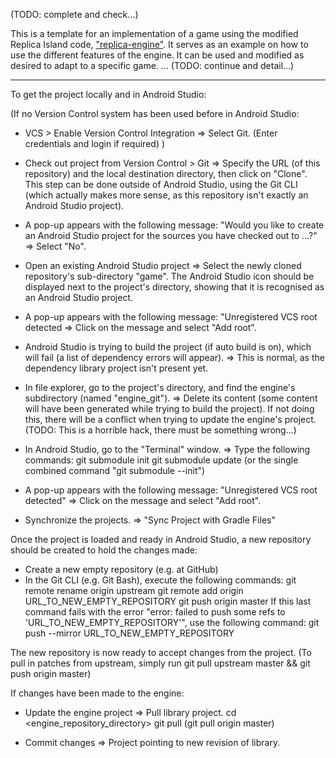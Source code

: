 (TODO: complete and check...)

This is a template for an implementation of a game using the modified Replica Island code, ["replica-engine"](https://github.com/2-REC/replica-engine).
It serves as an example on how to use the different features of the engine. It can be used and modified as desired to adapt to a specific game.
... (TODO: continue and detail...)

----

To get the project locally and in Android Studio:

(If no Version Control system has been used before in Android Studio:
- VCS > Enable Version Control Integration
  => Select Git.
    (Enter credentials and login if required)
)

- Check out project from Version Control > Git
  => Specify the URL (of this repository) and the local destination directory, then click on "Clone".
    This step can be done outside of Android Studio, using the Git CLI (which actually makes more sense, as this repository isn't exactly an Android Studio project).

- A pop-up appears with the following message:
  "Would you like to create an Android Studio project for the sources you have checked out to ...?"
  => Select "No".

- Open an existing Android Studio project
  => Select the newly cloned repository's sub-directory "game".
    The Android Studio icon should be displayed next to the project's directory, showing that it is recognised as an Android Studio project.

- A pop-up appears with the following message:
  "Unregistered VCS root detected
  => Click on the message and select "Add root".

- Android Studio is trying to build the project (if auto build is on), which will fail (a list of dependency errors will appear).
  => This is normal, as the dependency library project isn't present yet.

- In file explorer, go to the project's directory, and find the engine's subdirectory (named "engine_git").
  => Delete its content (some content will have been generated while trying to build the project).
    If not doing this, there will be a conflict when trying to update the engine's project.
    (TODO: This is a horrible hack, there must be something wrong...)

- In Android Studio, go to the "Terminal" window.
  => Type the following commands:
    git submodule init
    git submodule update
    (or the single combined command "git submodule --init")

- A pop-up appears with the following message:
  "Unregistered VCS root detected"
  => Click on the message and select "Add root".

- Synchronize the projects.
  => "Sync Project with Gradle Files"


Once the project is loaded and ready in Android Studio, a new repository should be created to hold the changes made:
- Create a new empty repository (e.g. at GitHub)
- In the Git CLI (e.g. Git Bash), execute the following commands:
  git remote rename origin upstream
  git remote add origin URL_TO_NEW_EMPTY_REPOSITORY
  git push origin master
  If this last command fails with the error "error: failed to push some refs to 'URL_TO_NEW_EMPTY_REPOSITORY'", use the following command:
    git push --mirror URL_TO_NEW_EMPTY_REPOSITORY

The new repository is now ready to accept changes from the project.
(To pull in patches from upstream, simply run git pull upstream master && git push origin master)


If changes have been made to the engine:
- Update the engine project
  => Pull library project.
    cd <engine_repository_directory>
    git pull
    (git pull origin master)

- Commit changes
  => Project pointing to new revision of library.

